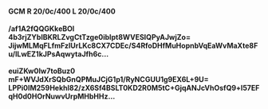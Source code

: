 #### GCM R 20/0c/400 L 20/0c/400 
**/af1A2fQQGKkeBOl**<br/>**4b3rjZYblBKRLZvgCtTzge0ibIpt8WVESIQPyAJwjZo=**<br/>**JijwMLMqFLfmFzlUrLKc8CX7CDEc/S4RfoDHfMuHopnbVqEaWvMaXte8Fu/lLwEZ1kJPsAqwytaJfh6c...**<br/><br/> 
**euiZKw0Iw7toBuz0**<br/>**mF+WVJdXrSQbGnQPMuJCjG1p1/RyNCGUU1g9EX6L+9U=**<br/>**LPPi0IM259Hekhl82/zX6Sf4BSLT0KD2R0M5tC+GjqANJcVhOsfQ9+l57EFqH0d0HOrNuwvUrpMHbHHz...**